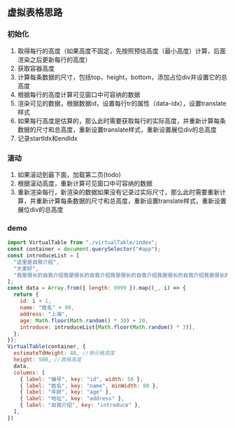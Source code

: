 ## 虚拟表格思路
### 初始化
1. 取得每行的高度（如果高度不固定，先按照预估高度（最小高度）计算，后面渲染之后更新每行的高度）
2. 获取容器高度
3. 计算每条数据的尺寸，包括top，height，bottom，添加占位div并设置它的总高度
4. 根据每行的高度计算可见窗口中可容纳的数据
5. 渲染可见的数据，根据数据id，设置每行tr的属性（data-idx），设置translate样式
6. 如果每行高度是估算的，那么此时需要获取每行的实际高度，并重新计算每条数据的尺寸和总高度，重新设置translate样式，重新设置展位div的总高度
7. 记录startIdx和endIdx
### 滚动
1. 如果滚动到最下面，加载第二页(todo)
2. 根据滚动高度，重新计算可见窗口中可容纳的数据
3. 重新渲染每行，新渲染的数据如果没有记录过实际尺寸，那么此时需要重新计算，并重新计算每条数据的尺寸和总高度，重新设置translate样式，重新设置展位div的总高度

### demo
```js
import VirtualTable from "./virtualTable/index";
const container = document.querySelector("#app");
const introduceList = [
  "这里是自我介绍",
  "大家好",
  "我是很长的自我介绍我是很长的自我介绍我是很长的自我介绍我是很长的自我介绍我是很长的自我介绍我是很长的自我介绍我是很长的自我介绍我是很长的自我介绍我是很长的自我介绍我是很长的自我介绍我是很长的自我介绍我是很长的自我介绍我是很长的自我介绍我是很长的自我介绍",
];
const data = Array.from({ length: 9999 }).map((_, i) => {
  return {
    id: i + 1,
    name: "姓名" + 99,
    address: "上海",
    age: Math.floor(Math.random() * 30) + 20,
    introduce: introduceList[Math.floor(Math.random() * 3)],
  };
});
VirtualTable(container, {
  estimateTdHeight: 48, //单元格高度
  height: 500, //表格高度
  data,
  columns: [
    { label: "编号", key: "id", width: 50 },
    { label: "姓名", key: "name", minWidth: 80 },
    { label: "年龄", key: "age" },
    { label: "地址", key: "address" },
    { label: "自我介绍", key: "introduce" },
  ],
})
```
